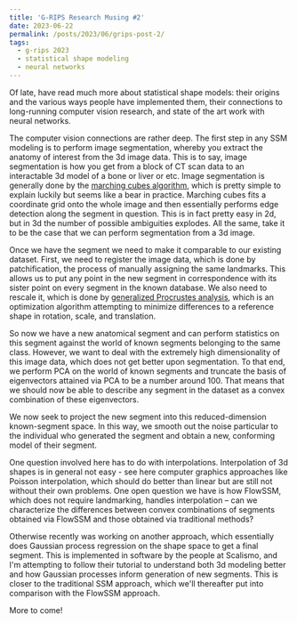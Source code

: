 ```yaml
---
title: 'G-RIPS Research Musing #2'
date: 2023-06-22
permalink: /posts/2023/06/grips-post-2/
tags:
  - g-rips 2023
  - statistical shape modeling
  - neural networks
---
```


Of late, have read much more about statistical shape models: their origins and the various ways people have implemented them, their connections to long-running computer vision research, and state of the art work with neural networks.

The computer vision connections are rather deep. The first step in any SSM modeling is to perform image segmentation, whereby you extract the anatomy of interest from the 3d image data. This is to say, image segmentation is how you get from a block of CT scan data to an interactable 3d model of a bone or liver or etc. Image segmentation is generally done by the [marching cubes algorithm](https://en.wikipedia.org/wiki/Marching_cubes), which is pretty simple to explain luckily but seems like a bear in practice. Marching cubes fits a coordinate grid onto the whole image and then essentially performs edge detection along the segment in question. This is in fact pretty easy in 2d, but in 3d the number of possible ambiguities explodes. All the same, take it to be the case that we can perform segmentation from a 3d image.

Once we have the segment we need to make it comparable to our existing dataset. First, we need to register the image data, which is done by patchification, the process of manually assigning the same landmarks. This allows us to put any point in the new segment in correspondence with its sister point on every segment in the known database. We also need to rescale it, which is done by [generalized Procrustes analysis](https://medium.com/@olga_kravchenko/generalized-procrustes-analysis-with-python-numpy-c571e8e8a421), which is an optimization algorithm attempting to minimize differences to a reference shape in rotation, scale, and translation. 

So now we have a new anatomical segment and can perform statistics on this segment against the world of known segments belonging to the same class. However, we want to deal with the extremely high dimensionality of this image data, which does not get better upon segmentation. To that end, we perform PCA on the world of known segments and truncate the basis of eigenvectors attained via PCA to be a number around 100. That means that we should now be able to describe any segment in the dataset as a convex combination of these eigenvectors.

We now seek to project the new segment into this reduced-dimension known-segment space. In this way, we smooth out the noise particular to the individual who generated the segment and obtain a new, conforming model of their segment. 

One question involved here has to do with interpolations. Interpolation of 3d shapes is in general not easy - see here computer graphics approaches like Poisson interpolation, which should do better than linear but are still not without their own problems. One open question we have is how FlowSSM, which does not require landmarking, handles interpolation – can we characterize the differences between convex combinations of segments obtained via FlowSSM and those obtained via traditional methods?

Otherwise recently was working on another approach, which essentially does Gaussian process regression on the shape space to get a final segment. This is implemented in software by the people at Scalismo, and I'm attempting to follow their tutorial to understand both 3d modeling better and how Gaussian processes inform generation of new segments. This is closer to the traditional SSM approach, which we'll thereafter put into comparison with the FlowSSM approach.
 
More to come!
